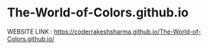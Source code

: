 # The-World-of-Colors.github.io
WEBSITE LINK : https://coderrakeshsharma.github.io/The-World-of-Colors.github.io/
